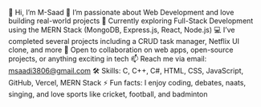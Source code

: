 👋 Hi, I’m M-Saad
👀 I’m passionate about Web Development and love building real-world projects
🌱 Currently exploring Full-Stack Development using the MERN Stack (MongoDB, Express.js, React, Node.js)
💻 I’ve completed several projects including a CRUD task manager, Netflix UI clone, and more
🤝 Open to collaboration on web apps, open-source projects, or anything exciting in tech
📫 Reach me via email: msaadi3806@gmail.com
🛠️ Skills: C, C++, C#, HTML, CSS, JavaScript, GitHub, Vercel, MERN Stack
⚡ Fun facts: I enjoy coding, debates, naats, singing, and love sports like cricket, football, and badminton
<!---
M-Saad257/M-Saad257 is a ✨ special ✨ repository because its `README.md` (this file) appears on your GitHub profile.
You can click the Preview link to take a look at your changes.
--->

